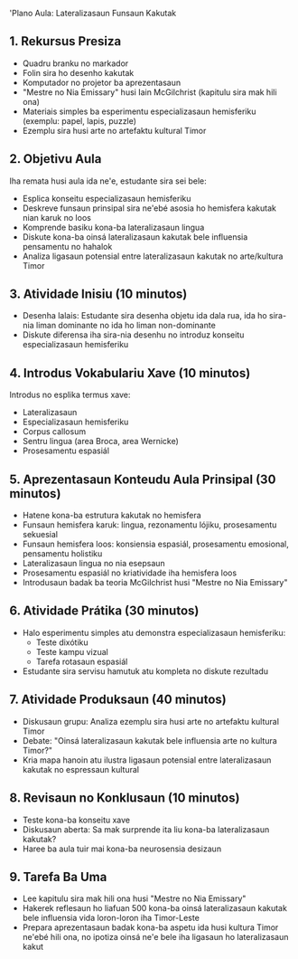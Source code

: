 'Plano Aula: Lateralizasaun Funsaun Kakutak

## 1. Rekursus Presiza

- Quadru branku no markador
- Folin sira ho desenho kakutak
- Komputador no projetor ba aprezentasaun
- "Mestre no Nia Emissary" husi Iain McGilchrist (kapitulu sira mak hili ona)
- Materiais simples ba esperimentu especializasaun hemisferiku (exemplu: papel, lapis, puzzle)
- Ezemplu sira husi arte no artefaktu kultural Timor

## 2. Objetivu Aula

Iha remata husi aula ida ne'e, estudante sira sei bele:
- Esplica konseitu especializasaun hemisferiku
- Deskreve funsaun prinsipal sira ne'ebé asosia ho hemisfera kakutak nian karuk no loos 
- Komprende basiku kona-ba lateralizasaun lingua
- Diskute kona-ba oinsá lateralizasaun kakutak bele influensia pensamentu no hahalok
- Analiza ligasaun potensial entre lateralizasaun kakutak no arte/kultura Timor

## 3. Atividade Inisiu (10 minutos)

- Desenha lalais: Estudante sira desenha objetu ida dala rua, ida ho sira-nia liman dominante no ida ho liman non-dominante
- Diskute diferensa iha sira-nia desenhu no introduz konseitu especializasaun hemisferiku

## 4. Introdus Vokabulariu Xave (10 minutos)

Introdus no esplika termus xave:
- Lateralizasaun
- Especializasaun hemisferiku
- Corpus callosum
- Sentru lingua (area Broca, area Wernicke)
- Prosesamentu espasiál

## 5. Aprezentasaun Konteudu Aula Prinsipal (30 minutos)

- Hatene kona-ba estrutura kakutak no hemisfera
- Funsaun hemisfera karuk: lingua, rezonamentu lójiku, prosesamentu sekuesial
- Funsaun hemisfera loos: konsiensia espasiál, prosesamentu emosional, pensamentu holistiku
- Lateralizasaun lingua no nia esepsaun
- Prosesamentu espasiál no kriatividade iha hemisfera loos
- Introdusaun badak ba teoria McGilchrist husi "Mestre no Nia Emissary"

## 6. Atividade Prátika (30 minutos)

- Halo esperimentu simples atu demonstra especializasaun hemisferiku:
  * Teste dixótiku
  * Teste kampu vizual
  * Tarefa rotasaun espasiál
- Estudante sira servisu hamutuk atu kompleta no diskute rezultadu

## 7. Atividade Produksaun (40 minutos)

- Diskusaun grupu: Analiza ezemplu sira husi arte no artefaktu kultural Timor
- Debate: "Oinsá lateralizasaun kakutak bele influensia arte no kultura Timor?"
- Kria mapa hanoin atu ilustra ligasaun potensial entre lateralizasaun kakutak no espressaun kultural

## 8. Revisaun no Konklusaun (10 minutos)

- Teste kona-ba konseitu xave
- Diskusaun aberta: Sa mak surprende ita liu kona-ba lateralizasaun kakutak?
- Haree ba aula tuir mai kona-ba neurosensia desizaun

## 9. Tarefa Ba Uma

- Lee kapitulu sira mak hili ona husi "Mestre no Nia Emissary"
- Hakerek reflesaun ho liafuan 500 kona-ba oinsá lateralizasaun kakutak bele influensia vida loron-loron iha Timor-Leste
- Prepara aprezentasaun badak kona-ba aspetu ida husi kultura Timor ne'ebé hili ona, no ipotiza oinsá ne'e bele iha ligasaun ho lateralizasaun kakut